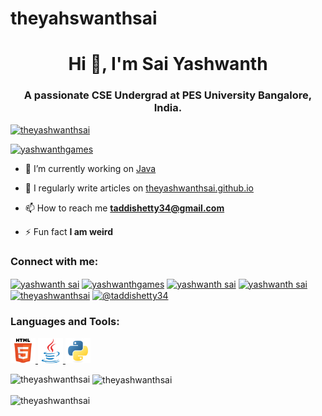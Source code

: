 # theyahswanthsai
<h1 align="center">Hi 👋, I'm Sai Yashwanth</h1>
<h3 align="center">A passionate CSE Undergrad at PES University Bangalore, India.</h3>

<p align="left"> <a href="https://github.com/ryo-ma/github-profile-trophy"><img src="https://github-profile-trophy.vercel.app/?username=theyashwanthsai" alt="theyashwanthsai" /></a> </p>

<p align="left"> <a href="https://twitter.com/yashwanthgames" target="blank"><img src="https://img.shields.io/twitter/follow/yashwanthgames?logo=twitter&style=for-the-badge" alt="yashwanthgames" /></a> </p>

- 🔭 I’m currently working on [Java](https://github.com/theyashwanthsai/Java-hackerrank-solutions)

- 📝 I regularly write articles on [theyashwanthsai.github.io](theyashwanthsai.github.io)

- 📫 How to reach me **taddishetty34@gmail.com**

- ⚡ Fun fact **I am weird**

<h3 align="left">Connect with me:</h3>
<p align="left">
<a href="https://dev.to/yashwanth sai" target="blank"><img align="center" src="https://cdn.jsdelivr.net/npm/simple-icons@3.0.1/icons/dev-dot-to.svg" alt="yashwanth sai" height="30" width="40" /></a>
<a href="https://twitter.com/yashwanthgames" target="blank"><img align="center" src="https://raw.githubusercontent.com/rahuldkjain/github-profile-readme-generator/master/src/images/icons/Social/twitter.svg" alt="yashwanthgames" height="30" width="40" /></a>
<a href="https://linkedin.com/in/yashwanth sai" target="blank"><img align="center" src="https://raw.githubusercontent.com/rahuldkjain/github-profile-readme-generator/master/src/images/icons/Social/linked-in-alt.svg" alt="yashwanth sai" height="30" width="40" /></a>
<a href="https://fb.com/yashwanth sai" target="blank"><img align="center" src="https://raw.githubusercontent.com/rahuldkjain/github-profile-readme-generator/master/src/images/icons/Social/facebook.svg" alt="yashwanth sai" height="30" width="40" /></a>
<a href="https://instagram.com/theyashwanthsai" target="blank"><img align="center" src="https://raw.githubusercontent.com/rahuldkjain/github-profile-readme-generator/master/src/images/icons/Social/instagram.svg" alt="theyashwanthsai" height="30" width="40" /></a>
<a href="https://www.hackerrank.com/@taddishetty34" target="blank"><img align="center" src="https://raw.githubusercontent.com/rahuldkjain/github-profile-readme-generator/master/src/images/icons/Social/hackerrank.svg" alt="@taddishetty34" height="30" width="40" /></a>
</p>

<h3 align="left">Languages and Tools:</h3>
<p align="left"> <a href="https://www.w3.org/html/" target="_blank"> <img src="https://raw.githubusercontent.com/devicons/devicon/master/icons/html5/html5-original-wordmark.svg" alt="html5" width="40" height="40"/> </a> <a href="https://www.java.com" target="_blank"> <img src="https://raw.githubusercontent.com/devicons/devicon/master/icons/java/java-original.svg" alt="java" width="40" height="40"/> </a> <a href="https://www.python.org" target="_blank"> <img src="https://raw.githubusercontent.com/devicons/devicon/master/icons/python/python-original.svg" alt="python" width="40" height="40"/> </a> </p>

<p><img align="left" src="https://github-readme-stats.vercel.app/api/top-langs?username=theyashwanthsai&show_icons=true&locale=en&layout=compact" alt="theyashwanthsai" /></p>

<p>&nbsp;<img align="center" src="https://github-readme-stats.vercel.app/api?username=theyashwanthsai&show_icons=true&locale=en" alt="theyashwanthsai" /></p>

<p><img align="center" src="https://github-readme-streak-stats.herokuapp.com/?user=theyashwanthsai&" alt="theyashwanthsai" /></p>
